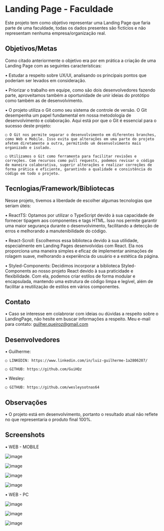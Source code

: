 # Landing Page - Faculdade

Este projeto tem como objetivo representar uma Landing Page que faria parte de uma faculdade, todas os dados presentes são fictícios e não representam nenhuma empresa/organização real.

## Objetivos/Metas

Como citado anteriormente o objetivo era por em prática a criação de uma Landing Page com as seguintes características:

• Estudar a respeito sobre UX/UI, analisando os principais pontos que poderiam ser levados em consideração.

• Priorizar o trabalho em equipe, como são dois desenvolvedores fazendo parte, aproveitamos também a oportunidade de unir ideias do protótipo como também as de desenvolvimento.

• O projeto utiliza o Git como seu sistema de controle de versão. O Git desempenha um papel fundamental em nossa metodologia de desenvolvimento e colaboração. Aqui está por que o Git é essencial para o sucesso deste projeto:

  ```○ O Git nos permite separar o desenvolvimento em diferentes branches, como Web e Mobile. Isso evita que alterações em uma parte do projeto afetem diretamente a outra, permitindo um desenvolvimento mais organizado e isolado.```

  ```○ Utilizamos o Git como ferramenta para facilitar revisões e correções. Com recursos como pull requests, podemos revisar o código de maneira colaborativa, sugerir alterações e realizar correções de forma prática e eficiente, garantindo a qualidade e consistência do código em todo o projeto.```

## Tecnlogias/Framework/Bibliotecas

Nesse projeto, tivemos a liberdade de escolher algumas tecnologias que seriam úteis: 

• ReactTS: Optamos por utilizar o TypeScript devido à sua capacidade de fornecer tipagem aos componentes e tags HTML. Isso nos permite garantir uma maior segurança durante o desenvolvimento, facilitando a detecção de erros e melhorando a manutenibilidade do código.

• React-Scroll: Escolhemos essa biblioteca devido à sua utilidade, especialmente em Landing Pages desenvolvidas com React. Ela nos proporciona uma maneira simples e eficaz de implementar animações de rolagem suave, melhorando a experiência do usuário e a estética da página.

• Styled-Components: Decidimos incorporar a biblioteca Styled-Components ao nosso projeto React devido à sua praticidade e flexibilidade. Com ela, podemos criar estilos de forma modular e encapsulada, mantendo uma estrutura de código limpa e legível, além de facilitar a reutilização de estilos em vários componentes.

## Contato

• Caso se interesse em colabrorar com ideias ou dúvidas a respeito sobre o LandingPage, não hesite em buscar informações a respeito. Meu e-mail para contato: guilher.queiroz@gmail.com

## Desenvolvedores

• Guilherme: 
``` 
○ LINKEDIN: https://www.linkedin.com/in/luiz-guilherme-1a2806207/

○ GITHUB: https://github.com/GuiHQz
```

• Wesley: 
``` 
○ GITHUB: https://github.com/wesleysotnas64
```

## Observações

• O projeto está em desenvolvimento, portanto o resultado atual não reflete no que representaria o produto final 100%.

## Screenshots

• WEB - MOBILE

![image](https://github.com/GuiHQz/FaculLanding/assets/85589192/618b1ae6-cb7e-4e87-bf75-334712c1a454)

![image](https://github.com/GuiHQz/FaculLanding/assets/85589192/381a5ced-c50a-48d8-8998-e3d8f86f20b8)

![image](https://github.com/GuiHQz/FaculLanding/assets/85589192/63aa01ad-ea2f-44e7-819e-ca538429e983)

![image](https://github.com/GuiHQz/FaculLanding/assets/85589192/7cdd1542-a9e1-4ff1-83c2-3239e8b18667)


• WEB - PC

![image](https://github.com/GuiHQz/FaculLanding/assets/85589192/3e028cb2-75c5-4bb1-a46d-21f35aaecf19)

![image](https://github.com/GuiHQz/FaculLanding/assets/85589192/2487a3f3-04e0-4515-aacc-b3ac83fc7e0c)

![image](https://github.com/GuiHQz/FaculLanding/assets/85589192/be50f46c-a74f-45bb-834a-58b9902313f1)
